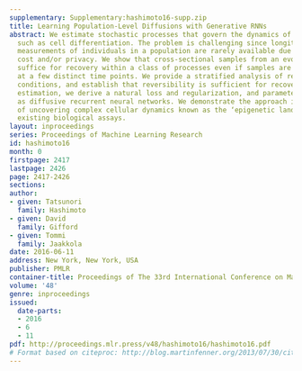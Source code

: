 ```yaml
---
supplementary: Supplementary:hashimoto16-supp.zip
title: Learning Population-Level Diffusions with Generative RNNs
abstract: We estimate stochastic processes that govern the dynamics of evolving populations
  such as cell differentiation. The problem is challenging since longitudinal trajectory
  measurements of individuals in a population are rarely available due to experimental
  cost and/or privacy. We show that cross-sectional samples from an evolving population
  suffice for recovery within a class of processes even if samples are available only
  at a few distinct time points. We provide a stratified analysis of recoverability
  conditions, and establish that reversibility is sufficient for recoverability. For
  estimation, we derive a natural loss and regularization, and parameterize the processes
  as diffusive recurrent neural networks. We demonstrate the approach in the context
  of uncovering complex cellular dynamics known as the ‘epigenetic landscape’ from
  existing biological assays.
layout: inproceedings
series: Proceedings of Machine Learning Research
id: hashimoto16
month: 0
firstpage: 2417
lastpage: 2426
page: 2417-2426
sections: 
author:
- given: Tatsunori
  family: Hashimoto
- given: David
  family: Gifford
- given: Tommi
  family: Jaakkola
date: 2016-06-11
address: New York, New York, USA
publisher: PMLR
container-title: Proceedings of The 33rd International Conference on Machine Learning
volume: '48'
genre: inproceedings
issued:
  date-parts:
  - 2016
  - 6
  - 11
pdf: http://proceedings.mlr.press/v48/hashimoto16/hashimoto16.pdf
# Format based on citeproc: http://blog.martinfenner.org/2013/07/30/citeproc-yaml-for-bibliographies/
---
```

